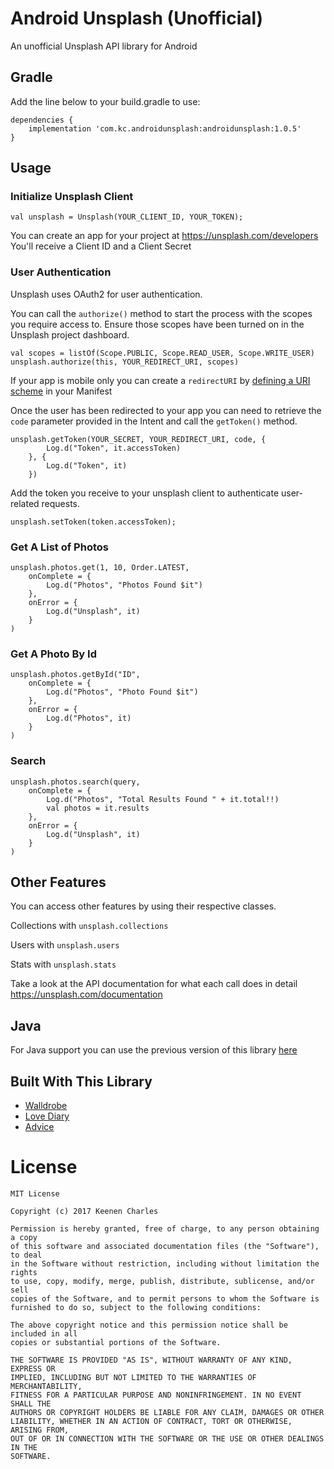 # Android Unsplash (Unofficial)
An unofficial Unsplash API library for Android

## Gradle
Add the line below to your build.gradle to use:
~~~
dependencies {
    implementation 'com.kc.androidunsplash:androidunsplash:1.0.5'
}
~~~

## Usage

### Initialize Unsplash Client
~~~~~
val unsplash = Unsplash(YOUR_CLIENT_ID, YOUR_TOKEN);
~~~~~
You can create an app for your project at <https://unsplash.com/developers>
You'll receive a Client ID and a Client Secret

### User Authentication
Unsplash uses OAuth2 for user authentication.

You can call the `authorize()` method to start the process with the scopes you require access to. Ensure those scopes have been turned on in the Unsplash project dashboard.

~~~~~
val scopes = listOf(Scope.PUBLIC, Scope.READ_USER, Scope.WRITE_USER)
unsplash.authorize(this, YOUR_REDIRECT_URI, scopes)
~~~~~

If your app is mobile only you can create a `redirectURI` by [defining a URI scheme](https://developer.android.com/training/app-links/deep-linking) in your Manifest 

Once the user has been redirected to your app you can need to retrieve the `code` parameter provided in the Intent and call the `getToken()` method.

~~~~~
unsplash.getToken(YOUR_SECRET, YOUR_REDIRECT_URI, code, {
		Log.d("Token", it.accessToken)
	}, {
		Log.d("Token", it)
	})
~~~~~

Add the token you receive to your unsplash client to authenticate user-related requests.
~~~~~
unsplash.setToken(token.accessToken);
~~~~~

### Get A List of Photos
~~~~~
unsplash.photos.get(1, 10, Order.LATEST, 
	onComplete = {
		Log.d("Photos", "Photos Found $it")
	},
	onError = {
		Log.d("Unsplash", it)
	}
)
~~~~~

### Get A Photo By Id
~~~~~
unsplash.photos.getById("ID",
	onComplete = {
		Log.d("Photos", "Photo Found $it")
	},
	onError = {
		Log.d("Photos", it)
	}
)
~~~~~

### Search
~~~~~
unsplash.photos.search(query,
	onComplete = {
		Log.d("Photos", "Total Results Found " + it.total!!)
		val photos = it.results
	},
	onError = {
		Log.d("Unsplash", it)
	}
)
~~~~~

## Other Features
You can access other features by using their respective classes.

Collections with `unsplash.collections`

Users with `unsplash.users`

Stats with `unsplash.stats`

Take a look at the API documentation for what each call does in detail <https://unsplash.com/documentation>

## Java

For Java support you can use the previous version of this library [here](https://github.com/KeenenCharles/AndroidUnplash/edit/master/README-JAVA.md)

## Built With This Library
+ [Walldrobe](https://play.google.com/store/apps/details?id=walldrobe.coffecode.com)
+ [Love Diary](https://play.google.com/store/apps/details?id=com.kilic.tweetydiary)
+ [Advice](https://play.google.com/store/apps/details?id=my.sustento.apeaceofadvice)

# License
~~~
MIT License

Copyright (c) 2017 Keenen Charles

Permission is hereby granted, free of charge, to any person obtaining a copy
of this software and associated documentation files (the "Software"), to deal
in the Software without restriction, including without limitation the rights
to use, copy, modify, merge, publish, distribute, sublicense, and/or sell
copies of the Software, and to permit persons to whom the Software is
furnished to do so, subject to the following conditions:

The above copyright notice and this permission notice shall be included in all
copies or substantial portions of the Software.

THE SOFTWARE IS PROVIDED "AS IS", WITHOUT WARRANTY OF ANY KIND, EXPRESS OR
IMPLIED, INCLUDING BUT NOT LIMITED TO THE WARRANTIES OF MERCHANTABILITY,
FITNESS FOR A PARTICULAR PURPOSE AND NONINFRINGEMENT. IN NO EVENT SHALL THE
AUTHORS OR COPYRIGHT HOLDERS BE LIABLE FOR ANY CLAIM, DAMAGES OR OTHER
LIABILITY, WHETHER IN AN ACTION OF CONTRACT, TORT OR OTHERWISE, ARISING FROM,
OUT OF OR IN CONNECTION WITH THE SOFTWARE OR THE USE OR OTHER DEALINGS IN THE
SOFTWARE.

~~~
